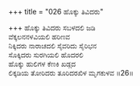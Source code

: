 +++
title = "026 ಹೊಕ್ಕು ತಿವಿದರು"

+++
ಹೊಕ್ಕು ತಿವಿದರು ಸಬಳದಲಿ ಜಡಿ  
ವೆಕ್ಕಲನನಳವಿಯಲಿ ಹರಿಣವ  
ನಿಕ್ಕಿದರು ನಾರಾಚದಲಿ ಸೈವರಿದು ಸೈರಿಭನ   
ಸೊಕ್ಕಿದರು ಸುರಗಿಯಲಿ ಹೊದರಲಿ  
ಹೊಕ್ಕು ಹುಲಿಗಳ ಕೆಣಕಿ ಖಡ್ಗದ  
ಲಿಕ್ಕಡಿಯ ತೋರಿದರು ತೂರಿದರಖಿಳ ಮೃಗಕುಳವ      ॥26॥